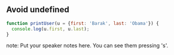 ##  Avoid undefined

```javascript
function printUser(u = {first: 'Barak', last: 'Obama'}) {
  console.log(u.first, u.last);
}
```

note:
    Put your speaker notes here.
    You can see them pressing 's'.
